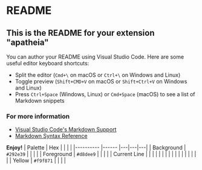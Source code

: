 # README
## This is the README for your extension "apatheia"
You can author your README using Visual Studio Code.  Here are some useful editor keyboard shortcuts:

* Split the editor (`Cmd+\` on macOS or `Ctrl+\` on Windows and Linux)
* Toggle preview (`Shift+CMD+V` on macOS or `Shift+Ctrl+V` on Windows and Linux)
* Press `Ctrl+Space` (Windows, Linux) or `Cmd+Space` (macOS) to see a list of Markdown snippets

### For more information
* [Visual Studio Code's Markdown Support](http://code.visualstudio.com/docs/languages/markdown)
* [Markdown Syntax Reference](https://help.github.com/articles/markdown-basics/)

**Enjoy!**
| Palette       | Hex       |   |   |   |
|----------     |------     |---|---|---|
| Background    | `#292e39` |   |   |   |
| Foreground    | `#d8dee9` |   |   |   |
| Current Line  |          |   |   |   |
|   |          |   |   |   |
|   |          |   |   |   |
| Yellow        | `#f9f871` |   |   |   |